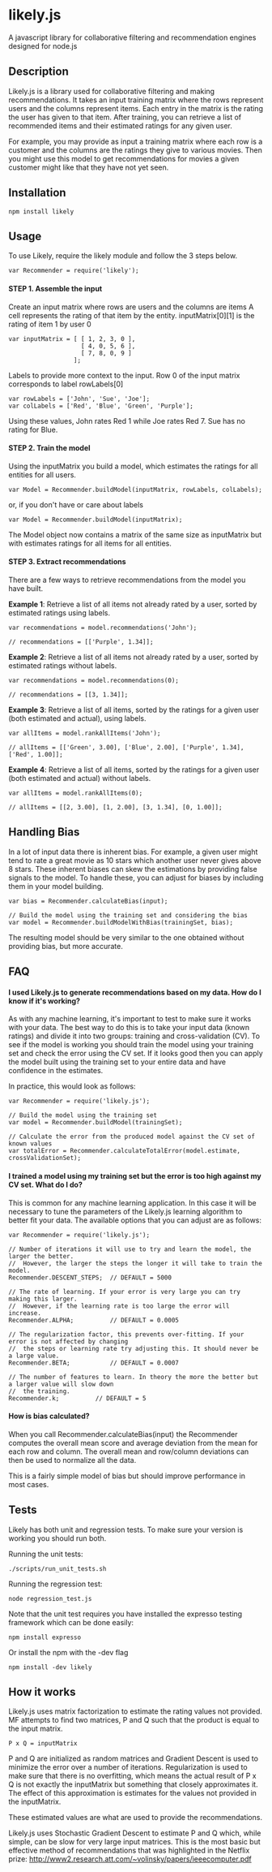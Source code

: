 likely.js
=========
A javascript library for collaborative filtering and recommendation engines designed for node.js

Description
---------
Likely.js is a library used for collaborative filtering and making recommendations. It takes an input
training matrix where the rows represent users and the columns represent items. Each entry in the matrix
is the rating the user has given to that item. After training, you can retrieve a list of recommended
items and their estimated ratings for any given user. 

For example, you may provide as input a training matrix where each row is a customer and the columns are the ratings they give 
to various movies. Then you might use this model to get recommendations for movies a given customer might like that they have
not yet seen.

Installation
---------

    npm install likely

Usage 
---------
    
To use Likely, require the likely module and follow the 3 steps below.
<!-- language: lang-js -->
    var Recommender = require('likely');
    
#### STEP 1. Assemble the input
Create an input matrix where rows are users and the columns are items
A cell represents the rating of that item by the entity. inputMatrix[0][1] is the 
rating of item 1 by user 0
<!-- language: lang-js -->
    var inputMatrix = [ [ 1, 2, 3, 0 ],
                        [ 4, 0, 5, 6 ],
                        [ 7, 8, 0, 9 ]
                      ];
                      
Labels to provide more context to the input. Row 0 of the input matrix corresponds to label rowLabels[0]
<!-- language: lang-js -->
    var rowLabels = ['John', 'Sue', 'Joe'];
    var colLabels = ['Red', 'Blue', 'Green', 'Purple'];

Using these values, John rates Red 1 while Joe rates Red 7. Sue has no rating for Blue.

#### STEP 2. Train the model
Using the inputMatrix you build a model, which estimates the ratings for all entities for all users. 
<!-- language: lang-js -->
    var Model = Recommender.buildModel(inputMatrix, rowLabels, colLabels);
    
or, if you don't have or care about labels
<!-- language: lang-js -->
    var Model = Recommender.buildModel(inputMatrix);
    
The Model object now contains a matrix of the same size as inputMatrix but with estimates ratings for
all items for all entities. 
    
#### STEP 3. Extract recommendations
There are a few ways to retrieve recommendations from the model you have built.

**Example 1**: Retrieve a list of all items not already rated by a user, sorted by estimated ratings using labels.
<!-- language: lang-js -->
    var recommendations = model.recommendations('John');
	
    // recommendations = [['Purple', 1.34]];
    

**Example 2**: Retrieve a list of all items not already rated by a user, sorted by estimated ratings without labels.
<!-- language: lang-js -->
    var recommendations = model.recommendations(0);
	
    // recommendations = [[3, 1.34]];

**Example 3**: Retrieve a list of all items, sorted by the ratings for a given user (both estimated and actual), using labels.
<!-- language: lang-js -->
    var allItems = model.rankAllItems('John');
	
    // allItems = [['Green', 3.00], ['Blue', 2.00], ['Purple', 1.34], ['Red', 1.00]];

**Example 4**: Retrieve a list of all items, sorted by the ratings for a given user (both estimated and actual) without labels.
<!-- language: lang-js -->	
    var allItems = model.rankAllItems(0);
	
    // allItems = [[2, 3.00], [1, 2.00], [3, 1.34], [0, 1.00]];


Handling Bias 
---------
In a lot of input data there is inherent bias. For example, a given user might tend to rate a great movie as 10 stars which another user never gives above 8 stars. 
These inherent biases can skew the estimations by providing false signals to the model. To handle these, you can adjust for biases by including them in your model 
building. 
<!-- language: lang-js -->	
	var bias = Recommender.calculateBias(input);
	
    // Build the model using the training set and considering the bias
    var model = Recommender.buildModelWithBias(trainingSet, bias);
	
The resulting model should be very similar to the one obtained without providing bias, but more accurate. 

FAQ
---------
#### I used Likely.js to generate recommendations based on my data. How do I know if it's working?

As with any machine learning, it's important to test to make sure it works with your data. The best way to do this is to 
take your input data (known ratings) and divide it into two groups: training and cross-validation (CV). To see if the model is working you 
should train the model using your training set and check the error using the CV set. If it looks good then you can apply
the model built using the training set to your entire data and have confidence in the estimates. 

In practice, this would look as follows:
<!-- language: lang-js -->
    var Recommender = require('likely.js');

    // Build the model using the training set
    var model = Recommender.buildModel(trainingSet);
	
    // Calculate the error from the produced model against the CV set of known values
    var totalError = Recommender.calculateTotalError(model.estimate, crossValidationSet);


#### I trained a model using my training set but the error is too high against my CV set. What do I do?

This is common for any machine learning application. In this case it will be necessary to tune the parameters of the 
Likely.js learning algorithm to better fit your data. The available options that you can adjust are as follows:
<!-- language: lang-js -->	
	var Recommender = require('likely.js');
	
	// Number of iterations it will use to try and learn the model, the larger the better. 
	// 	However, the larger the steps the longer it will take to train the model.
	Recommender.DESCENT_STEPS;  // DEFAULT = 5000 
	
	// The rate of learning. If your error is very large you can try making this larger.
	// 	However, if the learning rate is too large the error will increase.
	Recommender.ALPHA;          // DEFAULT = 0.0005
	
	// The regularization factor, this prevents over-fitting. If your error is not affected by changing
	// 	the steps or learning rate try adjusting this. It should never be a large value.
	Recommender.BETA;           // DEFAULT = 0.0007
	
	// The number of features to learn. In theory the more the better but a larger value will slow down
	// 	the training. 
	Recommender.k; 		    // DEFAULT = 5


#### How is bias calculated?

When you call Recommender.calculateBias(input) the Recommender computes the overall mean score and average deviation from the mean for each row and column. 
The overall mean and row/column deviations can then be used to normalize all the data.

This is a fairly simple model of bias but should improve performance in most cases. 

Tests 
---------
Likely has both unit and regression tests. To make sure your version is working you should run both.

Running the unit tests:

    ./scripts/run_unit_tests.sh

Running the regression test:

    node regression_test.js
    
Note that the unit test requires you have installed the expresso testing framework which can be done easily:

    npm install expresso

Or install the npm with the -dev flag

    npm install -dev likely

How it works
---------
Likely.js uses matrix factorization to estimate the rating values not provided. MF attempts to find two matrices, P and Q 
such that the product is equal to the input matrix. 

    P x Q = inputMatrix
    
P and Q are initialized as random matrices and Gradient Descent is used to minimize the error over a number of iterations.
Regularization is used to make sure that there is no overfitting, which means the actual result of P x Q is not exactly
the inputMatrix but something that closely approximates it. The effect of this approximation is estimates for the 
values not provided in the inputMatrix. 

These estimated values are what are used to provide the recommendations.

Likely.js uses Stochastic Gradient Descent to estimate P and Q which, while simple, can be slow for very large input matrices.
This is the most basic but effective method of recommendations that was highlighted in the Netflix prize: 
http://www2.research.att.com/~volinsky/papers/ieeecomputer.pdf 
